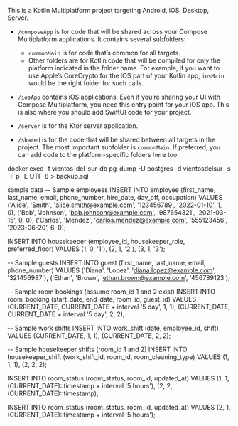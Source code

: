 This is a Kotlin Multiplatform project targeting Android, iOS, Desktop, Server.

* `/composeApp` is for code that will be shared across your Compose Multiplatform applications.
  It contains several subfolders:
  - `commonMain` is for code that’s common for all targets.
  - Other folders are for Kotlin code that will be compiled for only the platform indicated in the folder name.
    For example, if you want to use Apple’s CoreCrypto for the iOS part of your Kotlin app,
    `iosMain` would be the right folder for such calls.

* `/iosApp` contains iOS applications. Even if you’re sharing your UI with Compose Multiplatform, 
  you need this entry point for your iOS app. This is also where you should add SwiftUI code for your project.

* `/server` is for the Ktor server application.

* `/shared` is for the code that will be shared between all targets in the project.
  The most important subfolder is `commonMain`. If preferred, you can add code to the platform-specific folders here too.


docker exec -t vientos-del-sur-db pg_dump -U postgres -d vientosdelsur -s -F p -E UTF-8 > backup.sql

sample data
-- Sample employees
INSERT INTO employee (first_name, last_name, email, phone_number, hire_date, day_off, occupation)
VALUES
('Alice', 'Smith', 'alice.smith@example.com', '123456789', '2022-01-10', 1, 0),
('Bob', 'Johnson', 'bob.johnson@example.com', '987654321', '2021-03-15', 0, 0),
('Carlos', 'Mendez', 'carlos.mendez@example.com', '555123456', '2023-06-20', 6, 0);

INSERT INTO housekeeper (employee_id, housekeeper_role, preferred_floor)
VALUES
(1, 0, '1'),
(2, 1, '2'),
(3, 1, '3');

-- Sample guests
INSERT INTO guest (first_name, last_name, email, phone_number)
VALUES
('Diana', 'Lopez', 'diana.lopez@example.com', '321456987'),
('Ethan', 'Brown', 'ethan.brown@example.com', '456789123');

-- Sample room bookings (assume room_id 1 and 2 exist)
INSERT INTO room_booking (start_date, end_date, room_id, guest_id)
VALUES
(CURRENT_DATE, CURRENT_DATE + interval '5 day', 1, 1),
(CURRENT_DATE, CURRENT_DATE + interval '5 day', 2, 2);

-- Sample work shifts
INSERT INTO work_shift (date, employee_id, shift)
VALUES
(CURRENT_DATE, 1, 1),
(CURRENT_DATE, 2, 2);

-- Sample housekeeper shifts (room_id 1 and 2)
INSERT INTO housekeeper_shift (work_shift_id, room_id, room_cleaning_type)
VALUES
(1, 1, 1),
(2, 2, 2);

INSERT INTO room_status (room_status, room_id, updated_at)
VALUES
(1, 1, (CURRENT_DATE)::timestamp + interval '5 hours'),
(2, 2, (CURRENT_DATE)::timestamp);

INSERT INTO room_status (room_status, room_id, updated_at)
VALUES
(2, 1, (CURRENT_DATE)::timestamp + interval '5 hours');